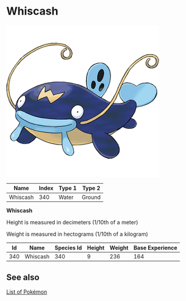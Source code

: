 # Whiscash


![Whiscash](images/340.png)

| **Name** | **Index** | **Type 1** | **Type 2** |
|----|----|----|----|
| Whiscash | 340 | Water | Ground  |

**Whiscash** 


Height is measured in decimeters (1/10th of a meter)

Weight is measured in hectograms (1/10th of a kilogram)

| **Id** | **Name** | **Species Id** | **Height** | **Weight** | **Base Experience** |
|--------|----------|----------------|------------|------------|---------------------|
| 340 | Whiscash | 340 | 9 | 236 | 164 |


## See also

[List of Pokémon](../pokemon.md)
